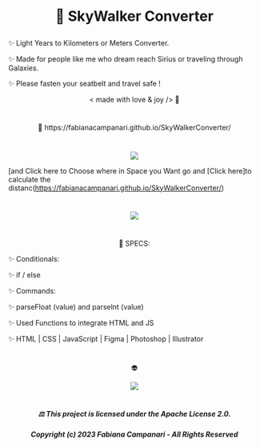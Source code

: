 

# <p align="center"> 🚀 SkyWalker Converter </p>

✨ Light Years to Kilometers or Meters Converter. 

✨ Made for people like me who dream reach Sirius or traveling through Galaxies.
 
✨ Please fasten your seatbelt and travel safe ! 

 <p align="center"> < made with love & joy /> 🧡 </p>

#

<p align="center"> 🚀 https://fabianacampanari.github.io/SkyWalkerConverter/  </p>


#


<p align="center">
<img src="https://github.com/FabianaCampanari/SkyWalkerConverter/assets/113218619/89e93c46-bc08-4c4c-a27f-5e94b28b191b" />
</p>


[and Click here to Choose where in Space you Want go and [Click here]to calculate the distanc(https://fabianacampanari.github.io/SkyWalkerConverter/)

#

<p align="center">
<img src="https://github.com/FabianaCampanari/SkyWalkerConverter/assets/113218619/89e93c46-bc08-4c4c-a27f-5e94b28b191b" />
</p>

#

<!--
<p align="center"> 🚀 https://fabianacampanari.github.io/SkyWalkerConverter/  </p>
-->


#

<p align="center"> 📌 SPECS:

✨ Conditionals:

✨ if / else

✨ Commands: 
 
✨ parseFloat (value) and parselnt (value)

✨ Used Functions to integrate HTML and JS 

✨ HTML | CSS | JavaScript | Figma | Photoshop | Illustrator 

# 
 
 <p align="center"> 👽 </p>
 
 
 <p align="center">
 <img src="https://github.com/FabianaCampanari/SkyWalkerConverter/assets/113218619/95003bc6-a704-4b98-96f1-7873665bc8f9" />
 


 

  
#

#####  <p align="center"> ⚖︎ This project is licensed under the Apache License 2.0. </p>

#####  <p align="center"> Copyright (c) 2023 Fabiana Campanari - All Rights Reserved </p>

 













